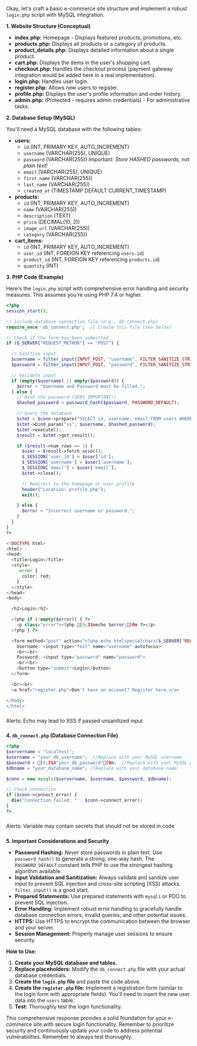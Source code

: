 

Okay, let's craft a basic e-commerce site structure and implement a robust `login.php` script with MySQL integration.

**1. Website Structure (Conceptual)**

*   **index.php:**  Homepage - Displays featured products, promotions, etc.
*   **products.php:**  Displays all products or a category of products.
*   **product_details.php:**  Displays detailed information about a single product.
*   **cart.php:** Displays the items in the user's shopping cart.
*   **checkout.php:**  Handles the checkout process (payment gateway integration would be added here in a real implementation).
*   **login.php:**  Handles user login.
*   **register.php:**  Allows new users to register.
*   **profile.php:** Displays the user's profile information and order history.
*   **admin.php:** (Protected - requires admin credentials) - For administrative tasks.

**2.  Database Setup (MySQL)**

You'll need a MySQL database with the following tables:

*   **users:**
    *   `id` (INT, PRIMARY KEY, AUTO_INCREMENT)
    *   `username` (VARCHAR(255), UNIQUE)
    *   `password` (VARCHAR(255))  *Important: Store HASHED passwords, not plain text!*
    *   `email` (VARCHAR(255), UNIQUE)
    *   `first_name` (VARCHAR(255))
    *   `last_name` (VARCHAR(255))
    *   `created_at` (TIMESTAMP DEFAULT CURRENT_TIMESTAMP)
*   **products:**
    *   `id` (INT, PRIMARY KEY, AUTO_INCREMENT)
    *   `name` (VARCHAR(255))
    *   `description` (TEXT)
    *   `price` (DECIMAL(10, 2))
    *   `image_url` (VARCHAR(255))
    *   `category` (VARCHAR(255))
*   **cart_items:**
    *   `id` (INT, PRIMARY KEY, AUTO_INCREMENT)
    *   `user_id` (INT, FOREIGN KEY referencing `users.id`)
    *   `product_id` (INT, FOREIGN KEY referencing `products.id`)
    *   `quantity` (INT)

**3.  PHP Code (Example)**

Here's the `login.php` script with comprehensive error handling and security measures.  This assumes you're using PHP 7.4 or higher.

```php
<?php
session_start();

// Include database connection file (e.g., db_connect.php)
require_once 'db_connect.php';  // Create this file (see below)

// Check if the form has been submitted
if ($_SERVER["REQUEST_METHOD"] == "POST") {

  // Sanitize input
  $username = filter_input(INPUT_POST, "username", FILTER_SANITIZE_STRING);
  $password = filter_input(INPUT_POST, "password", FILTER_SANITIZE_STRING);

  // Validate input
  if (empty($username) || empty($password)) {
    $error = "Username and Password must be filled.";
  } else {
    // Hash the password (VERY IMPORTANT!)
    $hashed_password = password_hash($password, PASSWORD_DEFAULT);

    // Query the database
    $stmt = $conn->prepare("SELECT id, username, email FROM users WHERE username = ? AND password = ?");
    $stmt->bind_param("ss", $username, $hashed_password);
    $stmt->execute();
    $result = $stmt->get_result();

    if ($result->num_rows == 1) {
      $user = $result->fetch_assoc();
      $_SESSION['user_id'] = $user['id'];
      $_SESSION['username'] = $user['username'];
      $_SESSION['email'] = $user['email'];
      $stmt->close();

      // Redirect to the homepage or user profile
      header("Location: profile.php");
      exit();

    } else {
      $error = "Incorrect username or password.";
    }
  }
}
?>

<!DOCTYPE html>
<html>
<head>
  <title>Login</title>
  <style>
    .error {
      color: red;
    }
  </style>
</head>
<body>

  <h2>Login</h2>

  <?php if (!empty($error)) { ?>
    <p class="error"><?php [0;31mecho $error;[0m ?></p>
  <?php } ?>

  <form method="post" action="<?php echo htmlspecialchars($_SERVER["REQUEST_URI"]); ?>">
    Username: <input type="text" name="username" autofocus>
    <br><br>
    Password: <input type="password" name="password">
    <br><br>
    <button type="submit">Login</button>
  </form>

  <br><br>
  <a href="register.php">Don't have an account? Register here.</a>

</body>
</html>
```
#####
Alerts:
Echo may lead to XSS if passed unsanitized input
#####

**4.  `db_connect.php` (Database Connection File)**

```php
<?php
$servername = "localhost";
$username = "your_db_username";  //Replace with your MySQL username
$password = [0;31m"your_db_password"[0m;  //Replace with your MySQL password
$dbname = "your_database_name"; //Replace with your database name

$conn = new mysqli($servername, $username, $password, $dbname);

// Check connection
if ($conn->connect_error) {
  die("Connection failed: " . $conn->connect_error);
}
?>
```
#####
Alerts:
Variable may contain secrets that should not be stored in code
#####

**5.  Important Considerations and Security**

*   **Password Hashing:**  *Never* store passwords in plain text. Use `password_hash()` to generate a strong, one-way hash. The `PASSWORD_DEFAULT` constant tells PHP to use the strongest hashing algorithm available.
*   **Input Validation and Sanitization:**  Always validate and sanitize user input to prevent SQL injection and cross-site scripting (XSS) attacks.  `filter_input()` is a good start.
*   **Prepared Statements:**  Use prepared statements with `mysqli` or PDO to prevent SQL injection.
*   **Error Handling:** Implement robust error handling to gracefully handle database connection errors, invalid queries, and other potential issues.
*   **HTTPS:**  Use HTTPS to encrypt the communication between the browser and your server.
*   **Session Management:** Properly manage user sessions to ensure security.

**How to Use:**

1.  **Create your MySQL database and tables.**
2.  **Replace placeholders:**  Modify the `db_connect.php` file with your actual database credentials.
3.  **Create the `login.php` file** and paste the code above.
4.  **Create the `register.php` file:**  Implement a registration form (similar to the login form with appropriate fields).  You'll need to insert the new user data into the `users` table.
5.  **Test:**  Thoroughly test the login functionality.

This comprehensive response provides a solid foundation for your e-commerce site with secure login functionality.  Remember to prioritize security and continuously update your code to address potential vulnerabilities. Remember to always test thoroughly.



